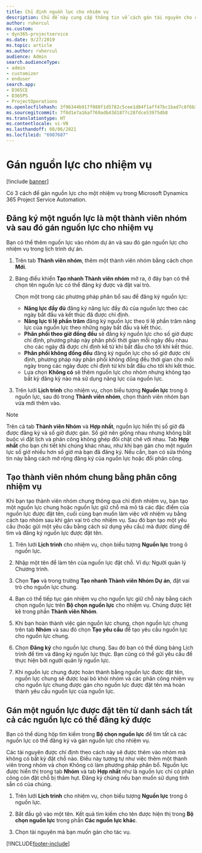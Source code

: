 ```yaml
---
title: Chỉ định nguồn lực cho nhiệm vụ
description: Chủ đề này cung cấp thông tin về cách gán tài nguyên cho công việc.
author: ruhercul
ms.custom:
- dyn365-projectservice
ms.date: 9/27/2019
ms.topic: article
ms.author: ruhercul
audience: Admin
search.audienceType:
- admin
- customizer
- enduser
search.app:
- D365CE
- D365PS
- ProjectOperations
ms.openlocfilehash: 3f96344b917f088f1d5782c5cee1d84f1aff47bc1bad7c8f6b33307d1df340fa
ms.sourcegitcommit: 7f8d1e7a16af769adb43d1877c28fdce53975db8
ms.translationtype: HT
ms.contentlocale: vi-VN
ms.lasthandoff: 08/06/2021
ms.locfileid: "6987687"
---
```

# <a name="assign-a-resource-to-a-task"></a>Gán nguồn lực cho nhiệm vụ

[!include [banner](../includes/psa-now-project-operations.md)]

Có 3 cách để gán nguồn lực cho một nhiệm vụ trong Microsoft Dynamics 365 Project Service Automation.

## <a name="book-a-resource-as-a-team-member-and-then-assign-the-resource-to-a-task"></a>Đăng ký một nguồn lực là một thành viên nhóm và sau đó gán nguồn lực cho nhiệm vụ

Bạn có thể thêm nguồn lực vào nhóm dự án và sau đó gán nguồn lực cho nhiệm vụ trong lịch trình dự án.

1. Trên tab **Thành viên nhóm**, thêm một thành viên nhóm bằng cách chọn **Mới**. 

2. Bảng điều khiển **Tạo nhanh Thành viên nhóm** mở ra, ở đây bạn có thể chọn tên nguồn lực có thể đăng ký được và đặt vai trò. 

    Chọn một trong các phương pháp phân bổ sau để đăng ký nguồn lực:

    - **Năng lực đầy đủ** đăng ký năng lực đầy đủ của nguồn lực theo các ngày bắt đầu và kết thúc đã được chỉ định.
    - **Năng lực tỉ lệ phần trăm** đăng ký nguồn lực theo tỉ lệ phần trăm năng lực của nguồn lực theo những ngày bắt đầu và kết thúc.
    - **Phân phối theo giờ đồng đều** sẽ đăng ký nguồn lực cho số giờ được chỉ định, phương pháp này phân phối thời gian mỗi ngày đều nhau cho các ngày đã được chỉ định kể từ khi bắt đầu cho tới khi kết thúc.
    - **Phân phối không đồng đều** đăng ký nguồn lực cho số giờ được chỉ định, phương pháp này phân phối không đồng đều thời gian cho mỗi ngày trong các ngày được chỉ định từ khi bắt đầu cho tới khi kết thúc.
    - Lựa chọn **Không có** sẽ thêm nguồn lực cho nhóm nhưng không tạo bất kỳ đăng kỳ nào mà sử dụng năng lực của nguồn lực.

3. Trên lưới **Lịch trình** cho nhiệm vụ, chọn biểu tượng **Nguồn lực** trong ô nguồn lực, sau đó trong **Thành viên nhóm**, chọn thành viên nhóm bạn vừa mới thêm vào. 

> [!NOTE]
> Trên cả tab **Thành viên Nhóm** và **Hợp nhất**, nguồn lực hiển thị số giờ đã được đăng ký và số giờ được gán. Số giờ nên giống nhau nhưng không bắt buộc vì đặt lịch và phân công không ghép đôi chặt chẽ với nhau. Tab **Hợp nhất** cho bạn chi tiết khi chúng khác nhau, như khi bạn gán cho một nguồn lực số giờ nhiều hơn số giờ mà bạn đã đăng ký. Nếu cần, bạn có sửa thông tin này bằng cách mở rộng đăng ký của nguồn lực hoặc đổi phân công.

## <a name="create-a-generic-team-member-through-task-assignment"></a>Tạo thành viên nhóm chung bằng phân công nhiệm vụ

Khi bạn tạo thành viên nhóm chung thông qua chỉ định nhiệm vụ, bạn tạo một nguồn lực chung hoặc nguồn lực giữ chỗ mà mô tả các đặc điểm của nguồn lực được đặt tên, cuối cùng bạn muốn làm việc với nhiệm vụ bằng cách tạo nhóm sau khi gán vai trò cho nhiệm vụ. Sau đó bạn tạo một yêu cầu (hoặc gửi một yêu cầu bằng cách sử dụng yêu cầu) mà được dùng để tìm và đăng ký nguồn lực được đặt tên.

1. Trên lưới **Lịch trình** cho nhiệm vụ, chọn biểu tượng **Nguồn lực** trong ô nguồn lực.

2. Nhập một tên để làm tên của nguồn lực đặt chỗ. Ví dụ: Người quản lý Chương trình.

3. Chọn **Tạo** và trong trường **Tạo nhanh Thành viên Nhóm Dự án**, đặt vai trò cho nguồn lực chung.

4. Bạn có thể tiếp tục gán nhiệm vụ cho nguồn lực giữ chỗ này bằng cách chọn nguồn lực trên **Bộ chọn nguồn lực** cho nhiệm vụ. Chúng được liệt kê trong phần **Thành viên Nhóm**.

5. Khi bạn hoàn thành việc gán nguồn lực chung, chọn nguồn lực chung trên tab **Nhóm** và sau đó chọn **Tạo yêu cầu** để tạo yêu cầu nguồn lực cho nguồn lực chung.

6. Chọn **Đăng ký** cho nguồn lực chung. Sau đó bạn có thể dùng bảng Lịch trình để tìm và đăng ký nguồn lực thực. Bạn cũng có thể gửi yêu cầu để thực hiện bởi người quản lý nguồn lực.

7. Khi nguồn lực chung được hoàn thành bằng nguồn lực được đặt tên, nguồn lực chung sẽ được loại bỏ khỏi nhóm và các phân công nhiệm vụ cho nguồn lực chung được gán cho nguồn lực được đặt tên mà hoàn thành yêu cầu nguồn lực của nguồn lực.

## <a name="assign-a-named-resource-from-the-list-of-all-bookable-resources"></a>Gán một nguồn lực được đặt tên từ danh sách tất cả các nguồn lực có thể đăng ký được

Bạn có thể dùng hộp tìm kiếm trong **Bộ chọn nguồn lực** để tìm tất cả các nguồn lực có thể đăng ký và gán nguồn lực cho nhiệm vụ.

Các tài nguyên được chỉ định theo cách này sẽ được thêm vào nhóm mà không có bất kỳ đặt chỗ nào. Điều này tương tự như việc thêm một thành viên trong nhóm và chọn Không có làm phương pháp phân bổ. Nguồn lực được hiển thị trong tab **Nhóm** và tab **Hợp nhất** như là nguồn lực chỉ có phân công còn đặt chỗ bị thâm hụt. Đăng ký chúng nếu bạn muốn sử dụng tính sẵn có của chúng.

1. Trên lưới **Lịch trình** cho nhiệm vụ, chọn biểu tượng **Nguồn lực** trong ô nguồn lực.

2. Bắt đầu gõ vào một tên. Kết quả tìm kiếm cho tên được hiện thị trong **Bộ chọn nguồn lực** trong phần **Các nguồn lực khác**.

3. Chọn tài nguyên mà bạn muốn gán cho tác vụ.



[!INCLUDE[footer-include](../includes/footer-banner.md)]